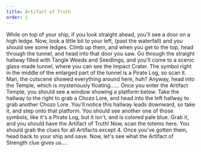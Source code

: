 ```yaml
---
title: Artifact of Truth
order: 1
---
```


While on top of your ship, if you look straight ahead, you'll see a door on a
high ledge. Now, look a little bit to your left, (past the waterfall) and you
should see some ledges. Climb up them, and when you get to the top, head
through the tunnel, and head into that door you saw. Go through the straight
hallway filled with Tangle Weeds and Seedlings, and you'll come to a scenic
glass-made tunnel, where you can see the Impact Crater. The symbol right in the
middle of the enlarged part of the tunnel is a Pirate Log, so scan it. Man, the
cutscene showed everything around here, huh? Anyway, head into the Temple,
which is mysteriously floating...... Once you enter the Artifact Temple, you
should see a window showing a platform below. Take the hallway to the right to
grab a Chozo Lore, and head into the left hallway to grab another Chozo Lore.
You'll notice this hallway leads downward, so take it, and step onto that
platform. You should see another one of those symbols, like it's a Pirate Log,
but it isn't, and is colored pale blue. Grab it, and you should have the
Artifact of Truth! Now, scan the totems here. You should grab the clues for all
Artifacts except 4. Once you've gotten them, head back to your ship and save.
Now, let's see what the Artifact of Strength clue gives us....
